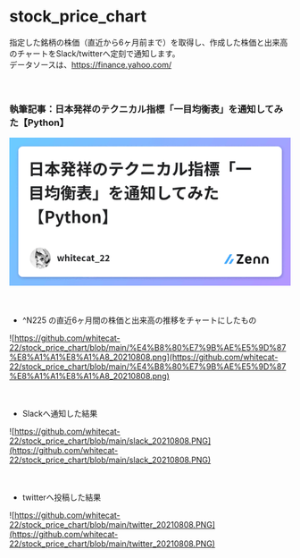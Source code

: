 # stock_price_chart

指定した銘柄の株価（直近から6ヶ月前まで）を取得し、作成した株価と出来高のチャートをSlack/twitterへ定刻で通知します。  
データソースは、https://finance.yahoo.com/

　

### 執筆記事：日本発祥のテクニカル指標「一目均衡表」を通知してみた【Python】

<a href="https://zenn.dev/whitecat_22/articles/344d60b810b77b">
  <img src="https://github.com/whitecat-22/stock_price_chart/blob/main/zenn.png">
</a>

　

- ^N225 の直近6ヶ月間の株価と出来高の推移をチャートにしたもの

![https://github.com/whitecat-22/stock_price_chart/blob/main/%E4%B8%80%E7%9B%AE%E5%9D%87%E8%A1%A1%E8%A1%A8_20210808.png](https://github.com/whitecat-22/stock_price_chart/blob/main/%E4%B8%80%E7%9B%AE%E5%9D%87%E8%A1%A1%E8%A1%A8_20210808.png)

　

- Slackへ通知した結果

![https://github.com/whitecat-22/stock_price_chart/blob/main/slack_20210808.PNG](https://github.com/whitecat-22/stock_price_chart/blob/main/slack_20210808.PNG)

　

- twitterへ投稿した結果

![https://github.com/whitecat-22/stock_price_chart/blob/main/twitter_20210808.PNG](https://github.com/whitecat-22/stock_price_chart/blob/main/twitter_20210808.PNG)
